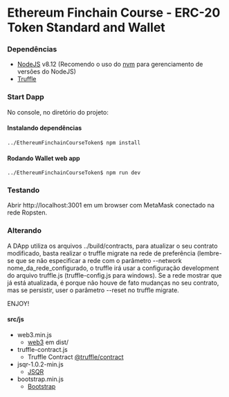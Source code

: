 # Ethereum Finchain Course - ERC-20 Token Standard and Wallet

### Dependências

* [NodeJS](https://nodejs.org/en/) v8.12 (Recomendo o uso do [nvm](https://github.com/nvm-sh/nvm) para gerenciamento de versões do NodeJS)
* [Truffle](https://www.trufflesuite.com)

### Start Dapp
No console, no diretório do projeto:

#### Instalando dependências
`../EthereumFinchainCourseToken$ npm install`

#### Rodando Wallet web app
`../EthereumFinchainCourseToken$ npm run dev`

### Testando
Abrir http://localhost:3001 em um browser com MetaMask conectado na rede Ropsten.

### Alterando
A DApp utiliza os arquivos ../build/contracts, para atualizar o seu contrato modificado, basta realizar o truffle migrate na rede de preferência (lembre-se que se não especificar a rede com o parâmetro --network nome_da_rede_configurado, o truffle irá usar a configuração development do arquivo truffle.js (truffle-config.js para windows). Se a rede mostrar que já está atualizada, é porque não houve de fato mudanças no seu contrato, mas se persistir, user o parâmetro --reset no truffle migrate.

ENJOY!

#### src/js
* web3.min.js
  * [web3](https://web3js.readthedocs.io/en/v1.2.1/getting-started.html#adding-web3) em dist/
* truffle-contract.js
  * Truffle Contract [@truffle/contract](https://github.com/trufflesuite/truffle/tree/master/packages/contract)
* jsqr-1.0.2-min.js
  * [JSQR](https://www.jsqr.de/download.html)
* bootstrap.min.js
  * [Bootstrap](https://getbootstrap.com)
